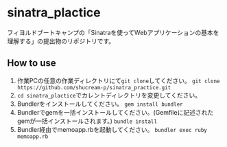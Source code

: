 # sinatra_plactice
フィヨルドブートキャンプの「Sinatraを使ってWebアプリケーションの基本を理解する」の提出物のリポジトリです。

## How to use
1. 作業PCの任意の作業ディレクトリにて`git clone`してください。
```git clone https://github.com/shucream-p/sinatra_practice.git```
1. `cd sinatra_plactice`でカレントディレクトリを変更してください。
1. Bundlerをインストールしてください。
```gem install bundler```
1. Bundlerでgemを一括インストールしてください。(Gemfileに記述されたgemが一括インストールされます。)
```bundle install```
1. Bundler経由でmemoapp.rbを起動してください。
```bundler exec ruby memoapp.rb```